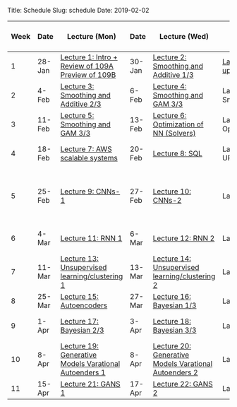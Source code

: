 Title: Schedule
Slug: schedule
Date: 2019-02-02


|﻿Week|Date|Lecture (Mon)|Date|Lecture (Wed)|Lab|a-sections|Assignment (release and due) |
|-----|-----|-----|-----|-----|-----|-----|-----|
|1|28-Jan|[Lecture 1: Intro + Review of 109A Preview of 109B ]({filename}/lectures/lecture1/index.md)|30-Jan|[Lecture 2: Smoothing and Additive 1/3]({filename}/lectures/lecture2/index.md)|[Lab 1: Setting up enviroment]({filename}/labs/lab1/index.md)|[]({filename}/pages/README.md)|[]({filename}/pages/README.md)|
|2|4-Feb|[Lecture 3: Smoothing and Additive 2/3]({filename}/lectures/lecture3/index.md)|6-Feb|[Lecture 4: Smoothing and GAM 3/3 ]({filename}/lectures/lecture4/index.md)|Lab 2: Smoothing/GAM |[]({filename}/pages/README.md)|[]({filename}/pages/README.md)|
|3|11-Feb|[Lecture 5: Smoothing and GAM 3/3 ]({filename}/lectures/lecture5/index.md)|13-Feb|[Lecture 6: Optimization of NN (Solvers) ]({filename}/lectures/lecture6/index.md)|Lab 3: Optimization|Advanced Section 1: Optimization/EMD |[]({filename}/pages/README.md)|
|4|18-Feb|[Lecture 7: AWS scalable systems]({filename}/lectures/lecture7/index.md)|20-Feb|[Lecture 8:  SQL]({filename}/lectures/lecture8/index.md)|Lab 4: Setting UP AWS|Advanced Section 2: Dropout|[]({filename}/pages/README.md)|
|5|25-Feb|[Lecture 9: CNNs-1]({filename}/lectures/lecture9/index.md)|27-Feb|[Lecture 10: CNNs-2]({filename}/lectures/lecture10/index.md)|Lab 5: CNNs|Advanced Section 3: ConvNets: LeNet, AlexNet, VGG-15, ResNet and Inception|[]({filename}/pages/README.md)|
|6|4-Mar|[Lecture 11: RNN 1]({filename}/lectures/lecture11/index.md)|6-Mar|[Lecture 12: RNN 2]({filename}/lectures/lecture12/index.md)|Lab 6: RNNS|Advanced Section 4: LSTN, GRU in NLP |[]({filename}/pages/README.md)|
|7|11-Mar|[Lecture 13: Unsupervised learning/clustering 1]({filename}/lectures/lecture13/index.md)|13-Mar|[Lecture 14: Unsupervised learning/clustering 2]({filename}/lectures/lecture14/index.md)|Lab 7: Clusterig |Advanced Section 5: Unsup + AE |[]({filename}/pages/README.md)|
|8|25-Mar|[Lecture 15: Autoencoders]({filename}/lectures/lecture15/index.md)|27-Mar|[Lecture 16: Bayesian 1/3]({filename}/lectures/lecture16/index.md)|Lab 8: Bayes 1|[]({filename}/pages/README.md)|[]({filename}/pages/README.md)|
|9|1-Apr|[Lecture 17: Bayesian 2/3]({filename}/lectures/lecture17/index.md)|3-Apr|[Lecture 18: Bayesian 3/3]({filename}/lectures/lecture18/index.md)|Lab 9: Bayes 2|Advanced Section 7:LDA and Bayes|[]({filename}/pages/README.md)|
|10|8-Apr|[Lecture 19: Generative Models Varational Autoenders 1]({filename}/lectures/lecture19/index.md)|8-Apr|[Lecture 20: Generative Models Varational Autoenders 2]({filename}/lectures/lecture20/index.md)|Lab 10: VAE|Advanced Section 8:VAE+GANS|[]({filename}/pages/README.md)|
|11|15-Apr|[Lecture 21: GANS 1]({filename}/lectures/lecture21/index.md)|17-Apr|[Lecture 22: GANS 2]({filename}/lectures/lecture22/index.md)|Lab 11: GANS|[]({filename}/pages/README.md)|[]({filename}/pages/README.md)|
